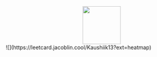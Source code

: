 <div id="header" align="center">
  <img src="https://media.giphy.com/media/M9gbBd9nbDrOTu1Mqx/giphy.gif" width="100"/>
</div>![](https://leetcard.jacoblin.cool/Kaushiik13?ext=heatmap)
